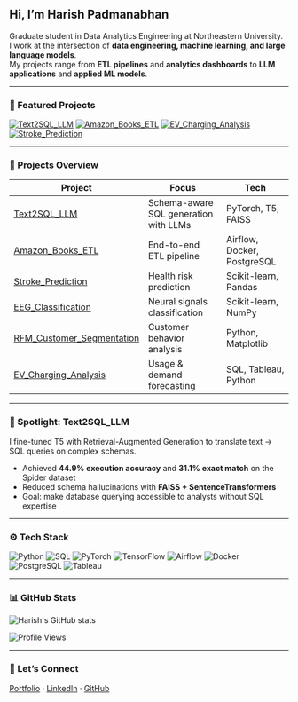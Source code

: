 <!--
**harish2412/harish2412** is a ✨ _special_ ✨ repository because its `README.md` (this file) appears on your GitHub profile.
-->

## Hi, I’m Harish Padmanabhan  

Graduate student in Data Analytics Engineering at Northeastern University.  
I work at the intersection of **data engineering, machine learning, and large language models**.  
My projects range from **ETL pipelines** and **analytics dashboards** to **LLM applications** and **applied ML models**.  

---

### 🔗 Featured Projects
[![Text2SQL_LLM](https://img.shields.io/badge/Text2SQL_LLM-NLP%20%7C%20LLM-blue)](https://github.com/harish2412/Text2SQL_LLM)
[![Amazon_Books_ETL](https://img.shields.io/badge/Amazon_Books_ETL-Data%20Engineering-orange)](https://github.com/harish2412/Amazon_Books_ETL)
[![EV_Charging_Analysis](https://img.shields.io/badge/EV_Charging_Analysis-Analytics%20%7C%20SQL-green)](https://github.com/harish2412/EV_Charging_Analysis)
[![Stroke_Prediction](https://img.shields.io/badge/Stroke_Prediction-ML%20%7C%20Healthcare-red)](https://github.com/harish2412/Stroke_Prediction)

---

### 📂 Projects Overview
| Project | Focus | Tech |
|---------|-------|------|
| [Text2SQL_LLM](https://github.com/harish2412/Text2SQL_LLM) | Schema-aware SQL generation with LLMs | PyTorch, T5, FAISS |
| [Amazon_Books_ETL](https://github.com/harish2412/Amazon_Books_ETL) | End-to-end ETL pipeline | Airflow, Docker, PostgreSQL |
| [Stroke_Prediction](https://github.com/harish2412/Stroke_Prediction) | Health risk prediction | Scikit-learn, Pandas |
| [EEG_Classification](https://github.com/harish2412/EEG_Classification) | Neural signals classification | Scikit-learn, NumPy |
| [RFM_Customer_Segmentation](https://github.com/harish2412/RFM_Customer_Segmentation) | Customer behavior analysis | Python, Matplotlib |
| [EV_Charging_Analysis](https://github.com/harish2412/EV_Charging_Analysis) | Usage & demand forecasting | SQL, Tableau, Python |

---

### 🌟 Spotlight: Text2SQL_LLM
I fine-tuned T5 with Retrieval-Augmented Generation to translate text → SQL queries on complex schemas.  
- Achieved **44.9% execution accuracy** and **31.1% exact match** on the Spider dataset  
- Reduced schema hallucinations with **FAISS + SentenceTransformers**  
- Goal: make database querying accessible to analysts without SQL expertise  

---

### ⚙️ Tech Stack
![Python](https://img.shields.io/badge/Python-3776AB?logo=python&logoColor=white)
![SQL](https://img.shields.io/badge/SQL-4479A1?logo=postgresql&logoColor=white)
![PyTorch](https://img.shields.io/badge/PyTorch-EE4C2C?logo=pytorch&logoColor=white)
![TensorFlow](https://img.shields.io/badge/TensorFlow-FF6F00?logo=tensorflow&logoColor=white)
![Airflow](https://img.shields.io/badge/Airflow-017CEE?logo=apache-airflow&logoColor=white)
![Docker](https://img.shields.io/badge/Docker-2496ED?logo=docker&logoColor=white)
![PostgreSQL](https://img.shields.io/badge/PostgreSQL-336791?logo=postgresql&logoColor=white)
![Tableau](https://img.shields.io/badge/Tableau-E97627?logo=tableau&logoColor=white)

---

### 📊 GitHub Stats
![Harish's GitHub stats](https://github-readme-stats.vercel.app/api?username=harish2412&show_icons=true&theme=default&hide=prs)

![Profile Views](https://komarev.com/ghpvc/?username=harish2412&color=blue)

---

### 🔗 Let’s Connect
[Portfolio](https://harishpadmanabhan.netlify.app) · [LinkedIn](https://www.linkedin.com/in/hp24) · [GitHub](https://github.com/harish2412)
